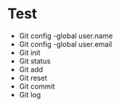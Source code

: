 # Test
* Git config -global user.name
*	Git config -global user.email
*	Git init
*	Git status
*	Git add
*	Git reset
*	Git commit
*	Git log
